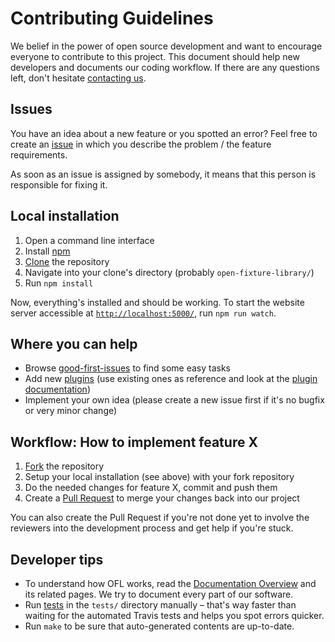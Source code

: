 # Contributing Guidelines

We belief in the power of open source development and want to encourage everyone to contribute to this project. This document should help new developers and documents our coding workflow. If there are any questions left, don't hesitate [contacting us](https://github.com/FloEdelmann/open-fixture-library/issues/new).

## Issues

You have an idea about a new feature or you spotted an error? Feel free to create an [issue](https://github.com/FloEdelmann/open-fixture-library/issues) in which you describe the problem / the feature requirements.

As soon as an issue is assigned by somebody, it means that this person is responsible for fixing it.

## Local installation

1. Open a command line interface
2. Install [npm](https://www.npmjs.com/get-npm)
3. [Clone](https://help.github.com/articles/cloning-a-repository/) the repository
4. Navigate into your clone's directory (probably `open-fixture-library/`)
5. Run `npm install`

Now, everything's installed and should be working. To start the website server accessible at [`http://localhost:5000/`](http://localhost:5000/), run `npm run watch`.

## Where you can help

- Browse [good-first-issues](https://github.com/FloEdelmann/open-fixture-library/issues?q=is:open+is:issue+label:%22good+first+issue%22) to find some easy tasks
- Add new [plugins](https://github.com/FloEdelmann/open-fixture-library/issues?q=is%3Aopen+is%3Aissue+label%3Anew-plugin) (use existing ones as reference and look at the [plugin documentation](plugins.md))
- Implement your own idea (please create a new issue first if it's no bugfix or very minor change)

## Workflow: How to implement feature X

1. [Fork](https://help.github.com/articles/fork-a-repo/) the repository
2. Setup your local installation (see above) with your fork repository
3. Do the needed changes for feature X, commit and push them
4. Create a [Pull Request](https://github.com/FloEdelmann/open-fixture-library/compare) to merge your changes back into our project

You can also create the Pull Request if you're not done yet to involve the reviewers into the development process and get help if you're stuck.

## Developer tips

- To understand how OFL works, read the [Documentation Overview](overview.md) and its related pages. We try to document every part of our software.
- Run [tests](testing.md) in the `tests/` directory manually – that's way faster than waiting for the automated Travis tests and helps you spot errors quicker.
- Run `make` to be sure that auto-generated contents are up-to-date.